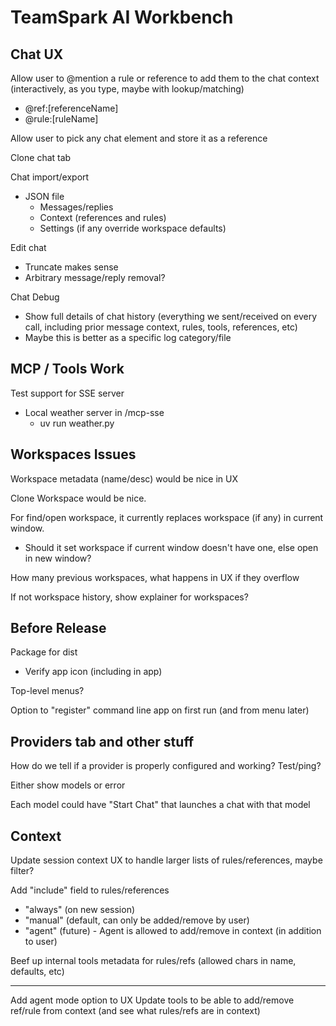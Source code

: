 # TeamSpark AI Workbench

## Chat UX

Allow user to @mention a rule or reference to add them to the chat context (interactively, as you type, maybe with lookup/matching)
- @ref:[referenceName]
- @rule:[ruleName]

Allow user to pick any chat element and store it as a reference

Clone chat tab

Chat import/export
- JSON file
  - Messages/replies
  - Context (references and rules)
  - Settings (if any override workspace defaults)

Edit chat
- Truncate makes sense
- Arbitrary message/reply removal?

Chat Debug
- Show full details of chat history (everything we sent/received on every call, including prior message context, rules, tools, references, etc)
- Maybe this is better as a specific log category/file

## MCP / Tools Work

Test support for SSE server
- Local weather server in /mcp-sse
  - uv run weather.py

## Workspaces Issues

Workspace metadata (name/desc) would be nice in UX

Clone Workspace would be nice.

For find/open workspace, it currently replaces workspace (if any) in current window.
- Should it set workspace if current window doesn't have one, else open in new window?

How many previous workspaces, what happens in UX if they overflow

If not workspace history, show explainer for workspaces?

## Before Release

Package for dist
- Verify app icon (including in app)

Top-level menus?

Option to "register" command line app on first run (and from menu later)

## Providers tab and other stuff

How do we tell if a provider is properly configured and working?  Test/ping?

Either show models or error

Each model could have "Start Chat" that launches a chat with that model

## Context

Update session context UX to handle larger lists of rules/references, maybe filter?

Add "include" field to rules/references
- "always" (on new session)
- "manual" (default, can only be added/remove by user)
- "agent" (future) - Agent is allowed to add/remove in context (in addition to user)

Beef up internal tools metadata for rules/refs (allowed chars in name, defaults, etc)

---

Add agent mode option to UX
Update tools to be able to add/remove ref/rule from context (and see what rules/refs are in context)
